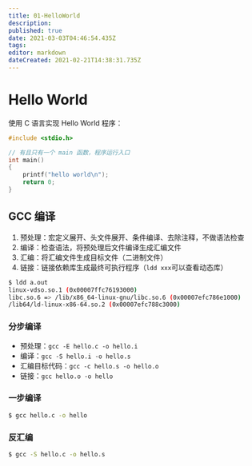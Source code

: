 ```yaml
---
title: 01-HelloWorld
description: 
published: true
date: 2021-03-03T04:46:54.435Z
tags: 
editor: markdown
dateCreated: 2021-02-21T14:38:31.735Z
---
```


# Hello World

使用 C 语言实现 Hello World 程序：

```c
#include <stdio.h>

// 有且只有一个 main 函数，程序运行入口
int main()
{
    printf("hello world\n");
    return 0;
}
```

## GCC 编译

1. 预处理：宏定义展开、头文件展开、条件编译、去除注释，不做语法检查
2. 编译：检查语法，将预处理后文件编译生成汇编文件
3. 汇编：将汇编文件生成目标文件（二进制文件）
4. 链接：链接依赖库生成最终可执行程序（`ldd xxx`可以查看动态库）

```bash
$ ldd a.out
linux-vdso.so.1 (0x00007ffc76193000)
libc.so.6 => /lib/x86_64-linux-gnu/libc.so.6 (0x00007efc786e1000)
/lib64/ld-linux-x86-64.so.2 (0x00007efc788c3000)
```

### 分步编译

- 预处理：`gcc -E hello.c -o hello.i`
- 编译：`gcc -S hello.i -o hello.s`
- 汇编目标代码：`gcc -c hello.s -o hello.o`
- 链接：`gcc hello.o -o hello`

### 一步编译

```bash
$ gcc hello.c -o hello
```

### 反汇编

```bash
$ gcc -S hello.c -o hello.s
```
